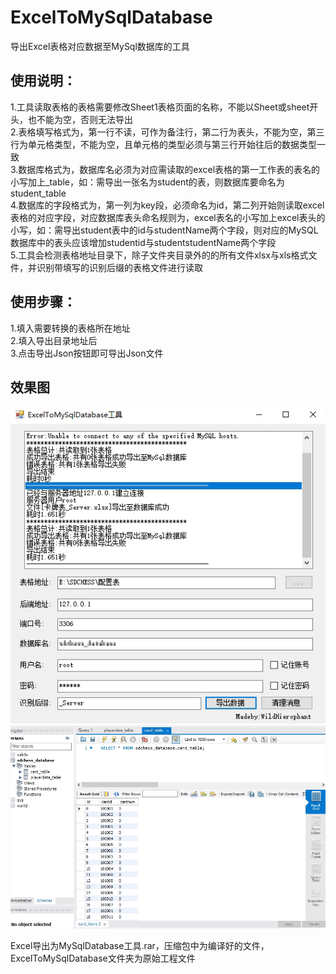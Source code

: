# ExcelToMySqlDatabase
导出Excel表格对应数据至MySql数据库的工具  

## 使用说明：
1.工具读取表格的表格需要修改Sheet1表格页面的名称，不能以Sheet或sheet开头，也不能为空，否则无法导出  
2.表格填写格式为，第一行不读，可作为备注行，第二行为表头，不能为空，第三行为单元格类型，不能为空，且单元格的类型必须与第三行开始往后的数据类型一致  
3.数据库格式为，数据库名必须为对应需读取的excel表格的第一工作表的表名的小写加上_table，如：需导出一张名为student的表，则数据库要命名为student_table  
4.数据库的字段格式为，第一列为key段，必须命名为id，第二列开始则读取excel表格的对应字段，对应数据库表头命名规则为，excel表名的小写加上excel表头的小写，如：需导出student表中的id与studentName两个字段，则对应的MySQL数据库中的表头应该增加studentid与studentstudentName两个字段  
5.工具会检测表格地址目录下，除子文件夹目录外的的所有文件xlsx与xls格式文件，并识别带填写的识别后缀的表格文件进行读取  

## 使用步骤：
1.填入需要转换的表格所在地址  
2.填入导出目录地址后  
3.点击导出Json按钮即可导出Json文件  

## 效果图
![image](https://github.com/WildHierophant/ExcelToMySqlDatabase/blob/master/202071-102243.jpg)
![image](https://github.com/WildHierophant/ExcelToMySqlDatabase/blob/master/202071-102501.jpg)

Excel导出为MySqlDatabase工具.rar，压缩包中为编译好的文件，ExcelToMySqlDatabase文件夹为原始工程文件  

